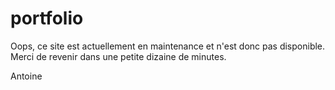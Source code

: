 # portfolio

Oops, ce site est actuellement en maintenance et n'est donc pas disponible. Merci de revenir dans une petite dizaine de minutes.

Antoine
